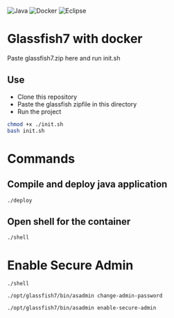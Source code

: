 ![Java](https://img.shields.io/badge/java-%23ED8B00.svg?style=for-the-badge&logo=openjdk&logoColor=white)
![Docker](https://img.shields.io/badge/docker-%230db7ed.svg?style=for-the-badge&logo=docker&logoColor=white)
![Eclipse](https://img.shields.io/badge/Eclipse-FE7A16.svg?style=for-the-badge&logo=Eclipse&logoColor=white)

# Glassfish7 with docker

Paste glassfish7.zip here and run init.sh

## Use

- Clone this repository
- Paste the glassfish zipfile in this directory
- Run the project

```bash
chmod +x ./init.sh
bash init.sh
```

# Commands

## Compile and deploy java application

`./deploy`

## Open shell for the container

`./shell`

# Enable Secure Admin

`./shell`

`./opt/glassfish7/bin/asadmin change-admin-password`

`./opt/glassfish7/bin/asadmin enable-secure-admin`
